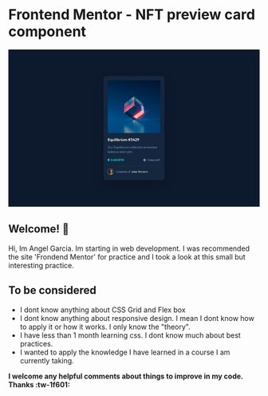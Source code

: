 
# Frontend Mentor - NFT preview card component

![Design preview for the NFT preview card component coding challenge](./design/desktop-design.jpg)

## Welcome! 👋


Hi, Im Angel Garcia. Im starting in web development. I was recommended the site 'Frondend Mentor' for practice and I took a look at this small but interesting practice. 

## To be considered
- I dont know anything about CSS Grid and Flex box
- I dont know anything about responsive design. I mean I dont know how to apply it or how it works. I only know the "theory". 
- I have less than 1 month learning css. I dont know much about best practices. 
- I wanted to apply the knowledge I have learned in a course I am currently taking. 

**I welcome any helpful comments about things to improve in my code. 		Thanks :tw-1f601:**


